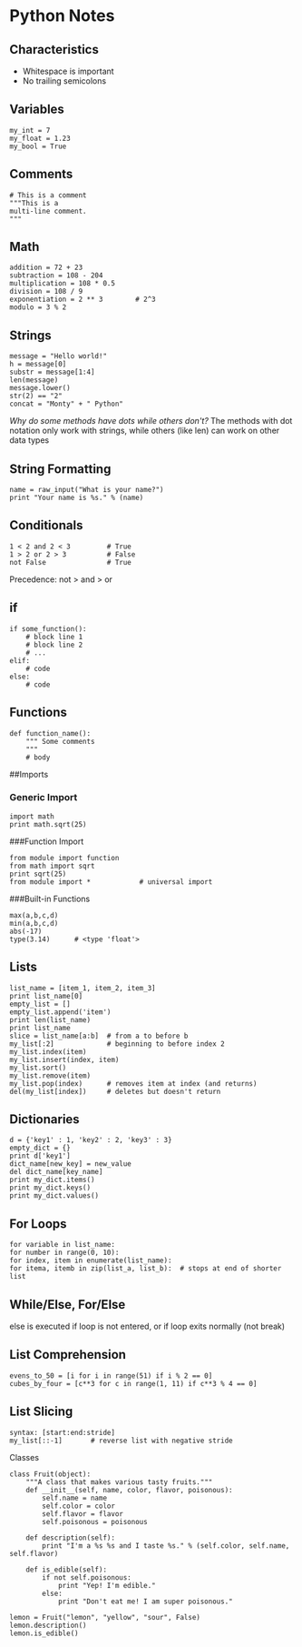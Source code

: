 # Python Notes

## Characteristics

* Whitespace is important
* No trailing semicolons

## Variables
```
my_int = 7
my_float = 1.23
my_bool = True
```
## Comments
```
# This is a comment
"""This is a
multi-line comment.
"""
```
## Math
```
addition = 72 + 23
subtraction = 108 - 204
multiplication = 108 * 0.5
division = 108 / 9
exponentiation = 2 ** 3        # 2^3
modulo = 3 % 2
```
## Strings
```
message = "Hello world!"
h = message[0]
substr = message[1:4]
len(message)
message.lower()
str(2) == "2"
concat = "Monty" + " Python"
```
_Why do some methods have dots while others don't?_
The methods with dot notation only work with strings, while others (like len) can work on other data types

## String Formatting
```
name = raw_input("What is your name?")
print "Your name is %s." % (name)
```
## Conditionals
```
1 < 2 and 2 < 3         # True
1 > 2 or 2 > 3          # False
not False               # True
```
Precedence: not > and > or

## if
```
if some_function():
    # block line 1
    # block line 2
    # ...
elif:
    # code
else:
    # code
```

## Functions
```
def function_name():
    """ Some comments
    """
    # body
```
##Imports

### Generic Import
```
import math
print math.sqrt(25)
```
###Function Import
```
from module import function
from math import sqrt
print sqrt(25)
from module import *            # universal import
```
###Built-in Functions
```
max(a,b,c,d)
min(a,b,c,d)
abs(-17)
type(3.14)      # <type 'float'>
```
## Lists
```
list_name = [item_1, item_2, item_3]
print list_name[0]
empty_list = []
empty_list.append('item')
print len(list_name)
print list_name
slice = list_name[a:b]  # from a to before b
my_list[:2]             # beginning to before index 2
my_list.index(item)
my_list.insert(index, item)
my_list.sort()
my_list.remove(item)
my_list.pop(index)      # removes item at index (and returns)
del(my_list[index])     # deletes but doesn't return
```
## Dictionaries
```
d = {'key1' : 1, 'key2' : 2, 'key3' : 3}
empty_dict = {}
print d['key1']
dict_name[new_key] = new_value
del dict_name[key_name]
print my_dict.items()
print my_dict.keys()
print my_dict.values()
```
## For Loops
```
for variable in list_name:
for number in range(0, 10):
for index, item in enumerate(list_name):
for itema, itemb in zip(list_a, list_b):  # stops at end of shorter list
```
## While/Else, For/Else
else is executed if loop is not entered, or if loop exits normally (not break)

## List Comprehension
```
evens_to_50 = [i for i in range(51) if i % 2 == 0]
cubes_by_four = [c**3 for c in range(1, 11) if c**3 % 4 == 0]
```

## List Slicing
```
syntax: [start:end:stride]
my_list[::-1]       # reverse list with negative stride
```

Classes
```
class Fruit(object):
    """A class that makes various tasty fruits."""
    def __init__(self, name, color, flavor, poisonous):
        self.name = name
        self.color = color
        self.flavor = flavor
        self.poisonous = poisonous

    def description(self):
        print "I'm a %s %s and I taste %s." % (self.color, self.name, self.flavor)

    def is_edible(self):
        if not self.poisonous:
            print "Yep! I'm edible."
        else:
            print "Don't eat me! I am super poisonous."

lemon = Fruit("lemon", "yellow", "sour", False)
lemon.description()
lemon.is_edible()
```


